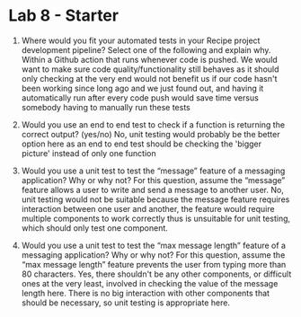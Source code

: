 # Lab 8 - Starter
1) Where would you fit your automated tests in your Recipe project development pipeline? Select one of the following and explain why.
Within a Github action that runs whenever code is pushed. We would want to make sure code quality/functionality still behaves as it should
only checking at the very end would not benefit us if our code hasn't been working since long ago and we just found out, and having it automatically run after every code push would save time versus somebody having to manually run these tests

2) Would you use an end to end test to check if a function is returning the correct output? (yes/no)
No, unit testing would probably be the better option here as an end to end test should be checking the 'bigger picture' instead of only one function

3) Would you use a unit test to test the “message” feature of a messaging application? Why or why not? For this question, assume the “message” feature allows a user to write and send a message to another user.
No, unit testing would not be suitable because the message feature requires interaction between one user and another, the feature would require multiple components to work correctly thus is unsuitable for unit testing, which should only test one component.

4) Would you use a unit test to test the “max message length” feature of a messaging application? Why or why not? For this question, assume the “max message length” feature prevents the user from typing more than 80 characters.
Yes, there shouldn't be any other components, or difficult ones at the very least, involved in checking the value of the message length here. There is no big interaction with other components that should be necessary, so unit testing is appropriate here.